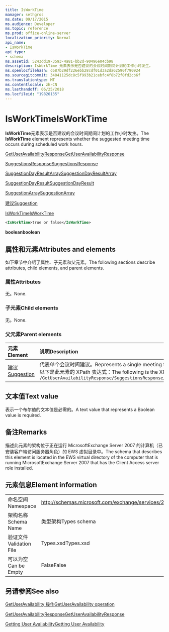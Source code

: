 ```yaml
---
title: IsWorkTime
manager: sethgros
ms.date: 09/17/2015
ms.audience: Developer
ms.topic: reference
ms.prod: office-online-server
localization_priority: Normal
api_name:
- IsWorkTime
api_type:
- schema
ms.assetid: 5243dd19-3593-4a81-bb2d-90496e04cb98
description: IsWorkTime 元素表示是否建议的会议时间期间计划的工作小时发生。
ms.openlocfilehash: c687b29df226ebb28cdf01d3a2da62590f790924
ms.sourcegitcommit: 34041125dc8c5f993b21cebfc4f8b72f0fd2cb6f
ms.translationtype: MT
ms.contentlocale: zh-CN
ms.lasthandoff: 06/25/2018
ms.locfileid: "19826135"
---
```

# <a name="isworktime"></a><span data-ttu-id="1d0bc-103">IsWorkTime</span><span class="sxs-lookup"><span data-stu-id="1d0bc-103">IsWorkTime</span></span>

<span data-ttu-id="1d0bc-104">**IsWorkTime**元素表示是否建议的会议时间期间计划的工作小时发生。</span><span class="sxs-lookup"><span data-stu-id="1d0bc-104">The **IsWorkTime** element represents whether the suggested meeting time occurs during scheduled work hours.</span></span> 
  
[<span data-ttu-id="1d0bc-105">GetUserAvailabilityResponse</span><span class="sxs-lookup"><span data-stu-id="1d0bc-105">GetUserAvailabilityResponse</span></span>](getuseravailabilityresponse.md)
  
[<span data-ttu-id="1d0bc-106">SuggestionsResponse</span><span class="sxs-lookup"><span data-stu-id="1d0bc-106">SuggestionsResponse</span></span>](suggestionsresponse.md)
  
[<span data-ttu-id="1d0bc-107">SuggestionDayResultArray</span><span class="sxs-lookup"><span data-stu-id="1d0bc-107">SuggestionDayResultArray</span></span>](suggestiondayresultarray.md)
  
[<span data-ttu-id="1d0bc-108">SuggestionDayResult</span><span class="sxs-lookup"><span data-stu-id="1d0bc-108">SuggestionDayResult</span></span>](suggestiondayresult.md)
  
[<span data-ttu-id="1d0bc-109">SuggestionArray</span><span class="sxs-lookup"><span data-stu-id="1d0bc-109">SuggestionArray</span></span>](suggestionarray.md)
  
[<span data-ttu-id="1d0bc-110">建议</span><span class="sxs-lookup"><span data-stu-id="1d0bc-110">Suggestion</span></span>](suggestion.md)
  
[<span data-ttu-id="1d0bc-111">IsWorkTime</span><span class="sxs-lookup"><span data-stu-id="1d0bc-111">IsWorkTime</span></span>](isworktime.md)
  
```xml
<IsWorkTime>true or false</IsWorkTime>
```

 <span data-ttu-id="1d0bc-112">**boolean**</span><span class="sxs-lookup"><span data-stu-id="1d0bc-112">**boolean**</span></span>
## <a name="attributes-and-elements"></a><span data-ttu-id="1d0bc-113">属性和元素</span><span class="sxs-lookup"><span data-stu-id="1d0bc-113">Attributes and elements</span></span>

<span data-ttu-id="1d0bc-114">如下章节中介绍了属性、子元素和父元素。</span><span class="sxs-lookup"><span data-stu-id="1d0bc-114">The following sections describe attributes, child elements, and parent elements.</span></span>
  
### <a name="attributes"></a><span data-ttu-id="1d0bc-115">属性</span><span class="sxs-lookup"><span data-stu-id="1d0bc-115">Attributes</span></span>

<span data-ttu-id="1d0bc-116">无。</span><span class="sxs-lookup"><span data-stu-id="1d0bc-116">None.</span></span>
  
### <a name="child-elements"></a><span data-ttu-id="1d0bc-117">子元素</span><span class="sxs-lookup"><span data-stu-id="1d0bc-117">Child elements</span></span>

<span data-ttu-id="1d0bc-118">无。</span><span class="sxs-lookup"><span data-stu-id="1d0bc-118">None.</span></span>
  
### <a name="parent-elements"></a><span data-ttu-id="1d0bc-119">父元素</span><span class="sxs-lookup"><span data-stu-id="1d0bc-119">Parent elements</span></span>

|<span data-ttu-id="1d0bc-120">**元素**</span><span class="sxs-lookup"><span data-stu-id="1d0bc-120">**Element**</span></span>|<span data-ttu-id="1d0bc-121">**说明**</span><span class="sxs-lookup"><span data-stu-id="1d0bc-121">**Description**</span></span>|
|:-----|:-----|
|[<span data-ttu-id="1d0bc-122">建议</span><span class="sxs-lookup"><span data-stu-id="1d0bc-122">Suggestion</span></span>](suggestion.md) <br/> |<span data-ttu-id="1d0bc-123">代表单个会议时间建议。</span><span class="sxs-lookup"><span data-stu-id="1d0bc-123">Represents a single meeting time suggestion.</span></span>  <br/> <span data-ttu-id="1d0bc-124">以下是此元素的 XPath 表达式：</span><span class="sxs-lookup"><span data-stu-id="1d0bc-124">The following is the XPath expression to this element:</span></span>  <br/>  `/GetUserAvailabilityResponse/SuggestionsResponse/SuggestionDayResultArray/SuggestionDayResult[i]/SuggestionArray/Suggestion[i]` <br/> |
   
## <a name="text-value"></a><span data-ttu-id="1d0bc-125">文本值</span><span class="sxs-lookup"><span data-stu-id="1d0bc-125">Text value</span></span>

<span data-ttu-id="1d0bc-126">表示一个布尔值的文本值是必需的。</span><span class="sxs-lookup"><span data-stu-id="1d0bc-126">A text value that represents a Boolean value is required.</span></span>
  
## <a name="remarks"></a><span data-ttu-id="1d0bc-127">备注</span><span class="sxs-lookup"><span data-stu-id="1d0bc-127">Remarks</span></span>

<span data-ttu-id="1d0bc-128">描述此元素的架构位于正在运行 MicrosoftExchange Server 2007 的计算机（已安装客户端访问服务器角色）的 EWS 虚拟目录中。</span><span class="sxs-lookup"><span data-stu-id="1d0bc-128">The schema that describes this element is located in the EWS virtual directory of the computer that is running MicrosoftExchange Server 2007 that has the Client Access server role installed.</span></span>
  
## <a name="element-information"></a><span data-ttu-id="1d0bc-129">元素信息</span><span class="sxs-lookup"><span data-stu-id="1d0bc-129">Element information</span></span>

|||
|:-----|:-----|
|<span data-ttu-id="1d0bc-130">命名空间</span><span class="sxs-lookup"><span data-stu-id="1d0bc-130">Namespace</span></span>  <br/> |http://schemas.microsoft.com/exchange/services/2006/types  <br/> |
|<span data-ttu-id="1d0bc-131">架构名称</span><span class="sxs-lookup"><span data-stu-id="1d0bc-131">Schema Name</span></span>  <br/> |<span data-ttu-id="1d0bc-132">类型架构</span><span class="sxs-lookup"><span data-stu-id="1d0bc-132">Types schema</span></span>  <br/> |
|<span data-ttu-id="1d0bc-133">验证文件</span><span class="sxs-lookup"><span data-stu-id="1d0bc-133">Validation File</span></span>  <br/> |<span data-ttu-id="1d0bc-134">Types.xsd</span><span class="sxs-lookup"><span data-stu-id="1d0bc-134">Types.xsd</span></span>  <br/> |
|<span data-ttu-id="1d0bc-135">可以为空</span><span class="sxs-lookup"><span data-stu-id="1d0bc-135">Can be Empty</span></span>  <br/> |<span data-ttu-id="1d0bc-136">False</span><span class="sxs-lookup"><span data-stu-id="1d0bc-136">False</span></span>  <br/> |
   
## <a name="see-also"></a><span data-ttu-id="1d0bc-137">另请参阅</span><span class="sxs-lookup"><span data-stu-id="1d0bc-137">See also</span></span>



[<span data-ttu-id="1d0bc-138">GetUserAvailability 操作</span><span class="sxs-lookup"><span data-stu-id="1d0bc-138">GetUserAvailability operation</span></span>](getuseravailability-operation.md)
  
[<span data-ttu-id="1d0bc-139">GetUserAvailabilityResponse</span><span class="sxs-lookup"><span data-stu-id="1d0bc-139">GetUserAvailabilityResponse</span></span>](getuseravailabilityresponse.md)


[<span data-ttu-id="1d0bc-140">Getting User Availability</span><span class="sxs-lookup"><span data-stu-id="1d0bc-140">Getting User Availability</span></span>](http://msdn.microsoft.com/library/d4133fcb-9b0f-4e6b-aadf-a389da83516a%28Office.15%29.aspx)

